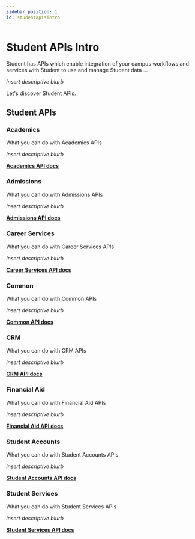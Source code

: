 ```yaml
---
sidebar_position: 1
id: studentapisintro
---
```


# Student APIs Intro

Student has APIs which enable integration of your campus workflows and services with Student to use and manage Student data ... 

_insert descriptive blurb_

Let's discover Student APIs.

## Student APIs
### Academics
What you can do with Academics APIs

_insert descriptive blurb_

[**Academics API docs**](./apis/student/academics)

### Admissions
What you can do with Admissions APIs

_insert descriptive blurb_

[**Admissions API docs**](./apis/student/admissions)

### Career Services
What you can do with Career Services APIs

_insert descriptive blurb_

[**Career Services API docs**](./apis/student/careerservices)

### Common
What you can do with Common APIs

_insert descriptive blurb_

[**Common API docs**](./apis/student/common)

### CRM
What you can do with CRM APIs

_insert descriptive blurb_

[**CRM API docs**](./apis/student/crm)

### Financial Aid
What you can do with Financial Aid APIs

_insert descriptive blurb_

[**Financial Aid API docs**](./apis/student/financialaid)

### Student Accounts
What you can do with Student Accounts APIs

_insert descriptive blurb_

[**Student Accounts API docs**](./apis/student/studentaccounts)

### Student Services
What you can do with Student Services APIs

_insert descriptive blurb_

[**Student Services API docs**](./apis/student/studentservices)
